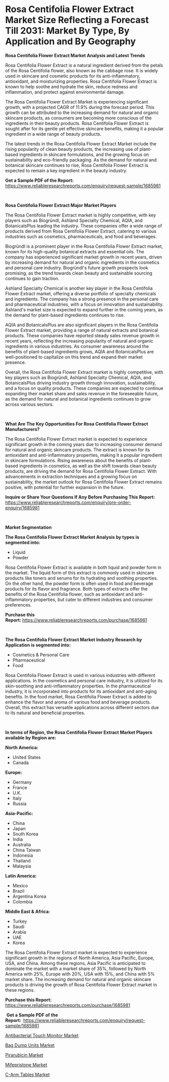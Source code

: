 <p><h1>Rosa Centifolia Flower Extract Market Size Reflecting a Forecast Till 2031: Market By Type, By Application and By Geography</h1></p><p><strong>Rosa Centifolia Flower Extract Market Analysis and Latest Trends</strong></p>
<p><p>Rosa Centifolia Flower Extract is a natural ingredient derived from the petals of the Rosa Centifolia flower, also known as the cabbage rose. It is widely used in skincare and cosmetic products for its anti-inflammatory, antioxidant, and moisturizing properties. Rosa Centifolia Flower Extract is known to help soothe and hydrate the skin, reduce redness and inflammation, and protect against environmental damage.</p><p>The Rosa Centifolia Flower Extract Market is experiencing significant growth, with a projected CAGR of 11.9% during the forecast period. This growth can be attributed to the increasing demand for natural and organic skincare products, as consumers are becoming more conscious of the ingredients in their beauty products. Rosa Centifolia Flower Extract is sought after for its gentle yet effective skincare benefits, making it a popular ingredient in a wide range of beauty products.</p><p>The latest trends in the Rosa Centifolia Flower Extract Market include the rising popularity of clean beauty products, the increasing use of plant-based ingredients in skincare formulations, and the growing focus on sustainability and eco-friendly packaging. As the demand for natural and botanical skincare continues to rise, Rosa Centifolia Flower Extract is expected to remain a key ingredient in the beauty industry.</p></p>
<p><strong>Get a Sample PDF of the Report:&nbsp;</strong> <a href="https://www.reliableresearchreports.com/enquiry/request-sample/1685981">https://www.reliableresearchreports.com/enquiry/request-sample/1685981</a></p>
<p>&nbsp;</p>
<p><strong>Rosa Centifolia Flower Extract Major Market Players</strong></p>
<p><p>The Rosa Centifolia Flower Extract market is highly competitive, with key players such as Biogründl, Ashland Specialty Chemical, AQIA, and BotanicalsPlus leading the industry. These companies offer a wide range of products derived from Rosa Centifolia Flower Extract, catering to various industries such as cosmetics, pharmaceuticals, and food and beverages.</p><p>Biogründl is a prominent player in the Rosa Centifolia Flower Extract market, known for its high-quality botanical extracts and essential oils. The company has experienced significant market growth in recent years, driven by increasing demand for natural and organic ingredients in the cosmetics and personal care industry. Biogründl's future growth prospects look promising, as the trend towards clean beauty and sustainable sourcing continues to gain traction.</p><p>Ashland Specialty Chemical is another key player in the Rosa Centifolia Flower Extract market, offering a diverse portfolio of specialty chemicals and ingredients. The company has a strong presence in the personal care and pharmaceutical industries, with a focus on innovation and sustainability. Ashland's market size is expected to expand further in the coming years, as the demand for plant-based ingredients continues to rise.</p><p>AQIA and BotanicalsPlus are also significant players in the Rosa Centifolia Flower Extract market, providing a range of natural extracts and botanical products. These companies have reported steady sales revenue growth in recent years, reflecting the increasing popularity of natural and organic ingredients in various industries. As consumer awareness around the benefits of plant-based ingredients grows, AQIA and BotanicalsPlus are well-positioned to capitalize on this trend and expand their market presence.</p><p>Overall, the Rosa Centifolia Flower Extract market is highly competitive, with key players such as Biogründl, Ashland Specialty Chemical, AQIA, and BotanicalsPlus driving industry growth through innovation, sustainability, and a focus on quality products. These companies are expected to continue expanding their market share and sales revenue in the foreseeable future, as the demand for natural and botanical ingredients continues to grow across various sectors.</p></p>
<p>&nbsp;</p>
<p><strong>What Are The Key Opportunities For Rosa Centifolia Flower Extract Manufacturers?</strong></p>
<p><p>The Rosa Centifolia Flower Extract market is expected to experience significant growth in the coming years due to increasing consumer demand for natural and organic skincare products. The extract is known for its antioxidant and anti-inflammatory properties, making it a popular ingredient in skincare formulations. Rising awareness about the benefits of plant-based ingredients in cosmetics, as well as the shift towards clean beauty products, are driving the demand for Rosa Centifolia Flower Extract. With advancements in extraction techniques and a growing focus on sustainability, the market outlook for Rosa Centifolia Flower Extract remains positive, with potential for further expansion in the future.</p></p>
<p><strong>Inquire or Share Your Questions If Any Before Purchasing This Report:</strong> <a href="https://www.reliableresearchreports.com/enquiry/pre-order-enquiry/1685981">https://www.reliableresearchreports.com/enquiry/pre-order-enquiry/1685981</a></p>
<p>&nbsp;</p>
<p><strong>Market Segmentation</strong></p>
<p><strong>The Rosa Centifolia Flower Extract Market Analysis by types is segmented into:</strong></p>
<p><ul><li>Liquid</li><li>Powder</li></ul></p>
<p><p>Rosa Centifolia Flower Extract is available in both liquid and powder form in the market. The liquid form of this extract is commonly used in skincare products like toners and serums for its hydrating and soothing properties. On the other hand, the powder form is often used in food and beverage products for its flavor and fragrance. Both types of extracts offer the benefits of the Rosa Centifolia flower, such as antioxidant and anti-inflammatory properties, but cater to different industries and consumer preferences.</p></p>
<p><strong>Purchase this Report:&nbsp;</strong><a href="https://www.reliableresearchreports.com/purchase/1685981">https://www.reliableresearchreports.com/purchase/1685981</a></p>
<p>&nbsp;</p>
<p><strong>The Rosa Centifolia Flower Extract Market Industry Research by Application is segmented into:</strong></p>
<p><ul><li>Cosmetics & Personal Care</li><li>Pharmaceutical</li><li>Food</li></ul></p>
<p><p>Rosa Centifolia Flower Extract is used in various industries with different applications. In the cosmetics and personal care industry, it is utilized for its skin-soothing and anti-inflammatory properties. In the pharmaceutical industry, it is incorporated into products for its antioxidant and anti-aging benefits. In the food market, Rosa Centifolia Flower Extract is added to enhance the flavor and aroma of various food and beverage products. Overall, this extract has versatile applications across different sectors due to its natural and beneficial properties.</p></p>
<p>&nbsp;</p>
<p><strong>In terms of Region, the Rosa Centifolia Flower Extract Market Players available by Region are:</strong></p>
<p>
    <p> <strong> North America: </strong>
        <ul>
            <li>United States</li>
            <li>Canada</li>
        </ul>
        </p> 
    <p> <strong> Europe: </strong>
        <ul>
            <li>Germany</li>
            <li>France</li>
            <li>U.K.</li>
            <li>Italy</li>
            <li>Russia</li>
        </ul>
        </p> 
    <p> <strong> Asia-Pacific: </strong>
        <ul>
            <li>China</li>
            <li>Japan</li>
            <li>South Korea</li>
            <li>India</li>
            <li>Australia</li>
            <li>China Taiwan</li>
            <li>Indonesia</li>
            <li>Thailand</li>
            <li>Malaysia</li>
        </ul>
        </p> 
    <p> <strong> Latin America: </strong>
        <ul>
            <li>Mexico</li>
            <li>Brazil</li>
            <li>Argentina Korea</li>
            <li>Colombia</li>
        </ul>
        </p> 
    <p> <strong> Middle East & Africa: </strong>
        <ul>
            <li>Turkey</li>
            <li>Saudi</li>
            <li>Arabia</li>
            <li>UAE</li>
            <li>Korea</li>
        </ul>
    </p>
    </p>
<p><p>The Rosa Centifolia Flower Extract market is expected to experience significant growth in the regions of North America, Asia Pacific, Europe, USA, and China. Among these regions, Asia Pacific is anticipated to dominate the market with a market share of 35%, followed by North America with 25%, Europe with 20%, USA with 15%, and China with 5% market share. The increasing demand for natural and organic skincare products is driving the growth of Rosa Centifolia Flower Extract market in these regions.</p></p>
<p><strong>Purchase this Report: </strong><a href="https://www.reliableresearchreports.com/purchase/1685981">https://www.reliableresearchreports.com/purchase/1685981</a></p>
<p>&nbsp;<strong>Get a Sample PDF of the Report:&nbsp;&nbsp;</strong><a href="https://www.reliableresearchreports.com/enquiry/request-sample/1685981">https://www.reliableresearchreports.com/enquiry/request-sample/1685981</a></p>
<p><strong></strong></p>
<p><p><a href="https://issuu.com/reportprime-2/docs/antibacterial-touch-monitor-market-size-2030.pptx">Antibacterial Touch Monitor Market</a></p><p><a href="https://issuu.com/reportprime-2/docs/bag-dump-units-market-size-2030.pptx">Bag Dump Units Market</a></p><p><a href="https://medium.com/@bradomar67436/pirarubicin-market-outlook-industry-overview-and-forecast-2024-to-2031-fc0f53309118">Pirarubicin Market</a></p><p><a href="https://medium.com/@elizabethalexander97/mifepristone-nbsp-market-focuses-on-market-share-size-and-projected-forecast-till-2031-82f21a4ae17b">Mifepristone Market</a></p><p><a href="https://github.com/lylyparadise/Market-Research-Report-List-2/blob/main/c-arm-tables-market.md">C-Arm Tables Market</a></p></p>